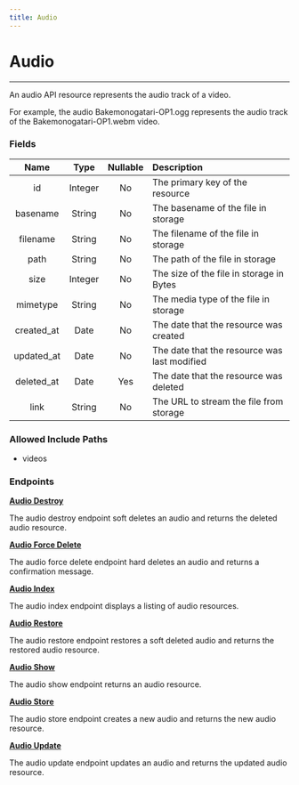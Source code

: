```yaml
---
title: Audio
---
```


# Audio

---

An audio API resource represents the audio track of a video.

For example, the audio Bakemonogatari-OP1.ogg represents the audio track of the Bakemonogatari-OP1.webm video.

### Fields

|    Name    |  Type   | Nullable | Description                                  |
| :--------: | :-----: | :------: | :------------------------------------------- |
| id         | Integer | No       | The primary key of the resource              |
| basename   | String  | No       | The basename of the file in storage          |
| filename   | String  | No       | The filename of the file in storage          |
| path       | String  | No       | The path of the file in storage              |
| size       | Integer | No       | The size of the file in storage in Bytes     |
| mimetype   | String  | No       | The media type of the file in storage        |
| created_at | Date    | No       | The date that the resource was created       |
| updated_at | Date    | No       | The date that the resource was last modified |
| deleted_at | Date    | Yes      | The date that the resource was deleted       |
| link       | String  | No       | The URL to stream the file from storage      |

### Allowed Include Paths

* videos

### Endpoints

**[Audio Destroy](/wiki/audio/destroy/)**

The audio destroy endpoint soft deletes an audio and returns the deleted audio resource.

**[Audio Force Delete](/wiki/audio/forceDelete/)**

The audio force delete endpoint hard deletes an audio and returns a confirmation message.

**[Audio Index](/wiki/audio/index/)**

The audio index endpoint displays a listing of audio resources.

**[Audio Restore](/wiki/audio/restore/)**

The audio restore endpoint restores a soft deleted audio and returns the restored audio resource.

**[Audio Show](/wiki/audio/show/)**

The audio show endpoint returns an audio resource.

**[Audio Store](/wiki/audio/store/)**

The audio store endpoint creates a new audio and returns the new audio resource.

**[Audio Update](/wiki/audio/update/)**

The audio update endpoint updates an audio and returns the updated audio resource.